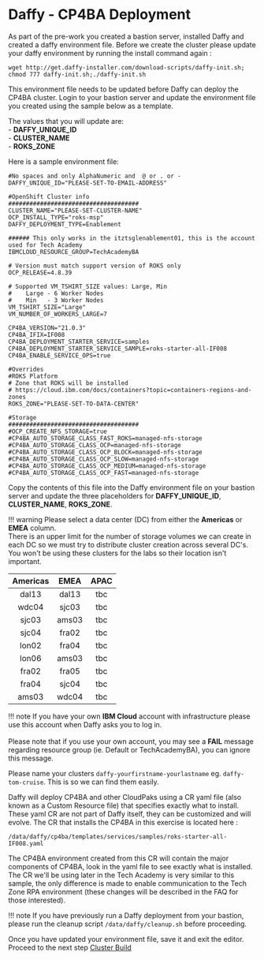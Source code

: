 # Daffy - CP4BA Deployment

As part of the pre-work you created a bastion server, installed Daffy and created a daffy environment file. Before
we create the cluster please update your daffy environment by running the install command again :
```commandline
wget http://get.daffy-installer.com/download-scripts/daffy-init.sh; chmod 777 daffy-init.sh;./daffy-init.sh
```
This environment file needs to be updated before Daffy can deploy the CP4BA cluster. Login to your bastion server and update the environment file you created using the sample below as a template.

The values that you will update are:  
    - **DAFFY_UNIQUE_ID**  
    - **CLUSTER_NAME**  
    - **ROKS_ZONE**  

Here is a sample environment file:
```
#No spaces and only AlphaNumeric and  @ or . or -
DAFFY_UNIQUE_ID="PLEASE-SET-TO-EMAIL-ADDRESS"

#OpenShift Cluster info
#####################################
CLUSTER_NAME="PLEASE-SET-CLUSTER-NAME"
OCP_INSTALL_TYPE="roks-msp"
DAFFY_DEPLOYMENT_TYPE=Enablement

###### This only works in the itztsglenablement01, this is the account used for Tech Academy
IBMCLOUD_RESOURCE_GROUP=TechAcademyBA

# Version must match support version of ROKS only
OCP_RELEASE=4.8.39

# Supported VM_TSHIRT_SIZE values: Large, Min
#    Large - 6 Worker Nodes
#    Min   - 3 Worker Nodes
VM_TSHIRT_SIZE="Large"
VM_NUMBER_OF_WORKERS_LARGE=7

CP4BA_VERSION="21.0.3"
CP4BA_IFIX=IF008
CP4BA_DEPLOYMENT_STARTER_SERVICE=samples
CP4BA_DEPLOYMENT_STARTER_SERVICE_SAMPLE=roks-starter-all-IF008
CP4BA_ENABLE_SERVICE_OPS=true

#Overrides
#ROKS Platform
# Zone that ROKS will be installed
# https://cloud.ibm.com/docs/containers?topic=containers-regions-and-zones
ROKS_ZONE="PLEASE-SET-TO-DATA-CENTER"

#Storage
#####################################
#OCP_CREATE_NFS_STORAGE=true
#CP4BA_AUTO_STORAGE_CLASS_FAST_ROKS=managed-nfs-storage
#CP4BA_AUTO_STORAGE_CLASS_OCP=managed-nfs-storage
#CP4BA_AUTO_STORAGE_CLASS_OCP_BLOCK=managed-nfs-storage
#CP4BA_AUTO_STORAGE_CLASS_OCP_SLOW=managed-nfs-storage
#CP4BA_AUTO_STORAGE_CLASS_OCP_MEDIUM=managed-nfs-storage
#CP4BA_AUTO_STORAGE_CLASS_OCP_FAST=managed-nfs-storage
```

Copy the contents of this file into the Daffy environment file on your bastion server and update the three
placeholders for **DAFFY_UNIQUE_ID**, **CLUSTER_NAME**, **ROKS_ZONE**.  

!!! warning
    Please select a data center (DC) from either the **Americas** or **EMEA** column.  
    There is an upper limit for the number of storage volumes we can create in each DC so we must try to distribute 
    cluster creation across several DC's. You won't be using these clusters for the labs so their location isn't 
    important.

| Americas | EMEA | APAC |
|:--:|:----:|:----:|
| dal13 | dal13 | tbc |
| wdc04 | sjc03 | tbc |
| sjc03 | ams03 | tbc |
| sjc04 | fra02 | tbc |
| lon02 | fra04 | tbc |
| lon06 | ams03 | tbc |
| fra02 | fra05 | tbc |
| fra04 | sjc04 | tbc |
| ams03 | wdc04 | tbc |

!!! note
    If you have your own **IBM Cloud** account with infrastructure please use this account when Daffy asks you to log in.  
    <br>
    Please note that if you use your own account, you may see a **FAIL** message regarding resource group (ie. Default or TechAcademyBA), you can ignore this message.  


Please name your clusters `daffy-yourfirstname-yourlastname` eg. `daffy-tom-cruise`. This is so we can find them easily.

Daffy will deploy CP4BA and other CloudPaks using a CR yaml file (also known as a Custom Resource file) that
specifies exactly what to install. These yaml CR are not part of Daffy itself, they can be customized and will evolve.
The CR that installs the CP4BA in this exercise is located here :

```commandline
/data/daffy/cp4ba/templates/services/samples/roks-starter-all-IF008.yaml
```

The CP4BA environment created from this CR will contain the major components of CP4BA, look in the yaml file to see
exactly what is installed. The CR we'll be using later in the Tech Academy is very similar to this sample, the only
difference is made to enable communication to the Tech Zone RPA environment (these changes will be described in the FAQ for
those interested).

!!! note
    If you have previously run a Daffy deployment from your bastion, please run the cleanup script `/data/daffy/cleanup.sh` before proceeding.


Once you have updated your environment file, save it and exit the editor. Proceed to the next step [Cluster Build](cluster.md)

